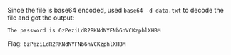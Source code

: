 Since the file is base64 encoded, used `base64 -d data.txt` to decode the file and got the output:
```
The password is 6zPeziLdR2RKNdNYFNb6nVCKzphlXHBM
```

Flag: `6zPeziLdR2RKNdNYFNb6nVCKzphlXHBM`
